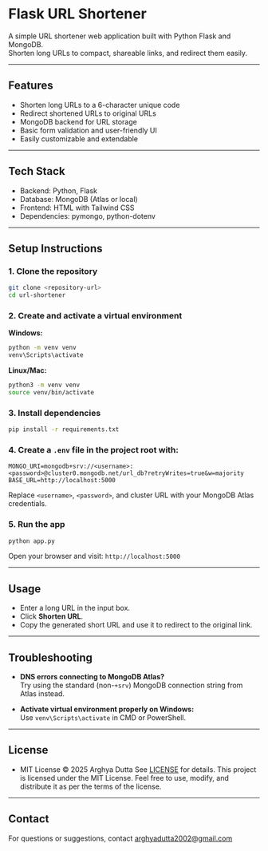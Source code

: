# Flask URL Shortener

A simple URL shortener web application built with Python Flask and MongoDB.  
Shorten long URLs to compact, shareable links, and redirect them easily.

---

## Features

- Shorten long URLs to a 6-character unique code
- Redirect shortened URLs to original URLs
- MongoDB backend for URL storage
- Basic form validation and user-friendly UI
- Easily customizable and extendable

---

## Tech Stack

- Backend: Python, Flask
- Database: MongoDB (Atlas or local)
- Frontend: HTML with Tailwind CSS
- Dependencies: pymongo, python-dotenv

---

## Setup Instructions

### 1. Clone the repository

```bash
git clone <repository-url>
cd url-shortener
```

### 2. Create and activate a virtual environment

**Windows:**

```bash
python -m venv venv
venv\Scripts\activate
```

**Linux/Mac:**

```bash
python3 -m venv venv
source venv/bin/activate
```

### 3. Install dependencies

```bash
pip install -r requirements.txt
```

### 4. Create a `.env` file in the project root with:

```env
MONGO_URI=mongodb+srv://<username>:<password>@cluster0.mongodb.net/url_db?retryWrites=true&w=majority
BASE_URL=http://localhost:5000
```

Replace `<username>`, `<password>`, and cluster URL with your MongoDB Atlas credentials.

### 5. Run the app

```bash
python app.py
```

Open your browser and visit: `http://localhost:5000`

---

## Usage

- Enter a long URL in the input box.
- Click **Shorten URL**.
- Copy the generated short URL and use it to redirect to the original link.

---

## Troubleshooting

- **DNS errors connecting to MongoDB Atlas?**  
Try using the standard (non-`+srv`) MongoDB connection string from Atlas instead.

- **Activate virtual environment properly on Windows:**  
Use `venv\Scripts\activate` in CMD or PowerShell.

---

## License

- MIT License © 2025 Arghya Dutta
See [LICENSE](LICENSE) for details.
This project is licensed under the MIT License. Feel free to use, modify, and distribute it as per the terms of the license.

---

## Contact

For questions or suggestions, contact [arghyadutta2002@gmail.com](mailto:arghyadutta2002@gmail.com)

